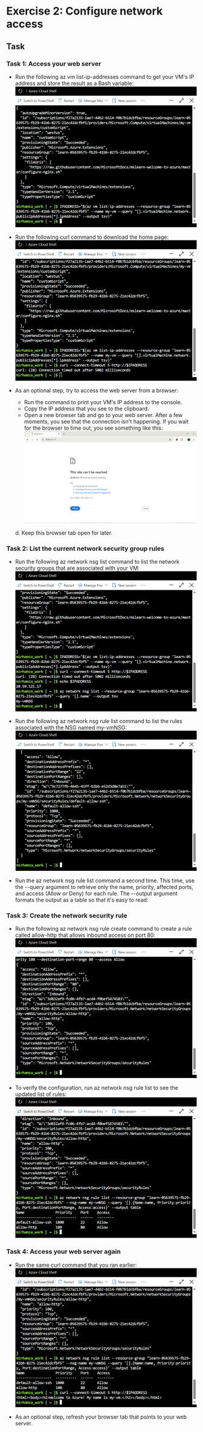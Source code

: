 # Exercise 2: Configure network access

## Task

### Task 1: Access your web server
- Run the following az vm list-ip-addresses command to get your VM's IP address and store the result as a Bash variable:
![Step 1](Screenshots/M2-Ex2-T1(a).PNG)

- Run the following curl command to download the home page:
![Step 2](Screenshots/M2-Ex2-T1(b).PNG)

- As an optional step, try to access the web server from a browser:
  
   - Run the command to print your VM's IP address to the console.
   - Copy the IP address that you see to the clipboard.
   - Open a new browser tab and go to your web server. After a few moments, you see that the connection isn't happening. If you wait for the browser to time out, you see something like this:
![Step 3](Screenshots/M2-Ex1-T1(c).PNG)

   d. Keep this browser tab open for later.


### Task 2: List the current network security group rules
- Run the following az network nsg list command to list the network security groups that are associated with your VM:
![Step 1](Screenshots/M2-Ex2-T2(a).PNG)

- Run the following az network nsg rule list command to list the rules associated with the NSG named my-vmNSG:
![Step 2](Screenshots/M2-Ex2-T2(b).PNG)

- Run the az network nsg rule list command a second time. This time, use the --query argument to retrieve only the name, priority, affected ports, and access (Allow or Deny) for each rule. The --output argument formats the output as a table so that it's easy to read:

### Task 3: Create the network security rule
- Run the following az network nsg rule create command to create a rule called allow-http that allows inbound access on port 80:
![Step 1](Screenshots/M2-Ex2-T3(a).PNG)
  
- To verify the configuration, run az network nsg rule list to see the updated list of rules:
![Step 2](Screenshots/M2-Ex2-T3(b).PNG)

### Task 4: Access your web server again
-  Run the same curl command that you ran earlier:
![Step 1](Screenshots/M2-Ex2-T4(a).PNG)

- As an optional step, refresh your browser tab that points to your web server.

  

